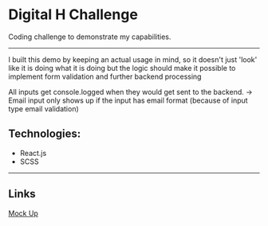 # Digital H Challenge

 Coding challenge to demonstrate my capabilities.

---
I built this demo by keeping an actual usage in mind, so it doesn't just 'look' like it is doing what it is doing but the logic should make it possible to implement form validation and further backend processing

All inputs get console.logged when they would get sent to the backend.
-> Email input only shows up if the input has email format (because of input type email validation)

## Technologies: 
- React.js
- SCSS


---
## Links

<a href="https://www.figma.com/file/MfA0phvmrZ1nnbEbRtKgfy/Registration-Stepper?node-id=0%3A1"> Mock Up </a>
